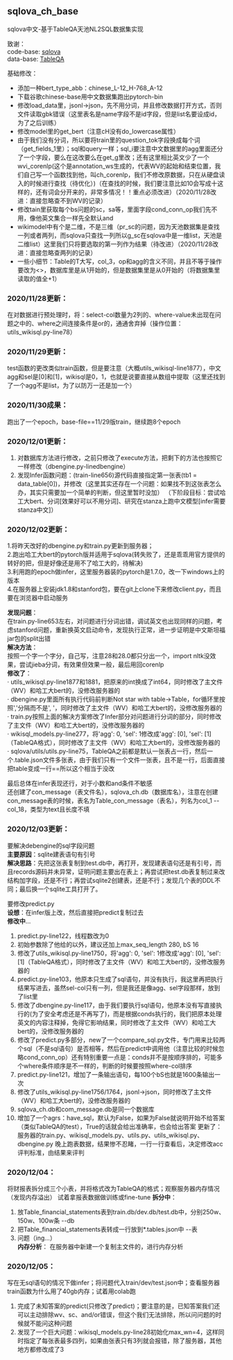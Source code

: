 ## sqlova_ch_base
sqlova中文-基于TableQA天池NL2SQL数据集实现

致谢：  
code-base: [sqlova](https://github.com/naver/sqlova)  
data-base: [TableQA](https://github.com/ZhuiyiTechnology/TableQA)  


基础修改：
* 添加一种bert_type_abb：chinese_L-12_H-768_A-12
* 下载谷歌chinese-base用中文数据集跑出pytorch-bin
* 修改load_data里，jsonl->json，先不用分词，并且修改数据打开方式，否则文件读取gbk错误（这里表名是name字段不是id字段，但是list名要设成id，为了之后训练）
* 修改model里的get_bert（注意cH没有do_lowercase属性）
* 由于我们没有分词，所以要将train里的question_tok字段换成每个词（get_fields_1里）；sql和query一样；sql_i要注意中文数据里的agg里面还分了一个字段，要么在这改要么在get_g里改；还有这里相比英文少了一个wvi_corenlp(这个是annotation_ws生成的，代表WV的起始和结束位置，我们自己写一个函数找到他，叫ch_corenlp，我们不修改原数据，只在从硬盘读入的时候进行查找（待优化）)（在查找的时候，我们要注意比如10会写成十这样的，还有词会分开来的，非常多情况！！重点必须改进）（2020/11/28改进：直接忽略查不到WV的记录）
* 修改tain里获取每个bs问题的sc，sa等，里面字段cond_conn_op我们先不用，像他英文集合一样先全默认and
* wikimodel中有个是二维，不是三维（pr_sc的问题，因为天池数据集是查找一列或者两列，而sqlova只查找一列所以g_sc在sqlova中是一维list，天池是二维list）这里我们只将要选取的第一列作为结果（待改进）（2020/11/28改进：直接忽略查两列的记录）
* 一些小细节：Table的T大写，col_3，op和agg的含义不同，并且不等于操作要改为<>，数据库里是从1开始的，但是数据集里是从0开始的（将数据集里读取的值全+1）


### 2020/11/28更新：
在对数据进行预处理时，将：select-col数量为2列的、where-value未出现在问题之中的、where之间连接条件是or的，通通舍弃掉（操作位置：utils_wikisql.py-line78）

### 2020/11/29更新：
test函数的更改类似train函数，但是要注意（大概utils_wikisql-line1877），中文agg和sel是[0]和[1]，wikisql是0，1，也就是说要直接从数组中提取（这里还找到了一个agg不是list，为了以防万一还是加一个）


### 2020/11/30成果：
跑出了一个epoch，base-file==11/29版train，继续跑8个epoch


### 2020/12/01更新：
1. 对数据库方法进行修改，之前只修改了execute方法，把剩下的方法也按照它一样修改（dbengine.py-linedbengine）
2. 发现Infer函数问题：(train-line656)源代码直接指定第一张表(tb1 = data_table[0])，并修改（这里其实还存在一个问题：如果找不到这张表怎么办，其实只需要加一个简单的判断，但这里暂时没加）
（下阶段目标：尝试哈工大bert、分词[效果好可以不用分词]、研究在stanza上跑中文模型[infer需要stanza中文]）


### 2020/12/02更新：
1.将昨天改好的dbengine.py和train.py更新到服务器；  
2.跑出哈工大bert的pytorch版并适用于sqlova(转失败了，还是乖乖用官方提供的转好的把，但是好像还是用不了哈工大的，待解决)  
3.利用跑的epoch做infer，这里服务器装的pytorch是1.7.0，改一下windows上的版本  
4.在服务器上安装jdk1.8和stanford包，要在git上clone下来修改client.py，而且要在浏览器中启动服务  

**发现问题**：  
在train.py-line653左右，对问题进行分词出错，调试英文也出现同样的问题，考虑stanford问题，重新换英文启动命令，发现执行正常，进一步证明是中文斯坦福jar包的split出错  
**解决方法**：  
按照一个字一个字分，自己写，注意28和28.0都只分出一个，import nltk没效果，尝试jieba分词，有效果但效果一般，最后用回corenlp  
**修改了**：  
· utils_wikisql.py-line1877和1881，把原来的int换成了int64，同时修改了主文件（WV）和哈工大bert的，没修改服务器的  
· dbengine.py里面所有执行代码前判断Not star with table->Table，for循环里按照','分隔而不是', '，同时修改了主文件（WV）和哈工大bert的，没修改服务器的  
· train.py按照上面的解决方案修改了Infer部分对问题进行分词的部分，同时修改了主文件（WV）和哈工大bert的，没修改服务器的  
· wikisql_models.py-line277，将'agg': 0, 'sel': 1修改成'agg': [0], 'sel': [1]（TableQA格式），同时修改了主文件（WV）和哈工大bert的，没修改服务器的  
· sqlova/utils/utils.py-line75，TableQA之前都是默认一张表占一行，然后一个.table.json文件多张表，由于我们只有一个文件一张表，且不是一行，后面直接把table变成一行==所以这个相当于没改  

最后总体在infer表现还行，对于小数和and条件不敏感  
还创建了con_message（表文件名），sqlova_ch.db（数据库名），注意在创建con_message表的时候，表名为Table_con_message（表名），列名为col_1 -- col_18，类型为text且长度不填  

### 2020/12/03更新：
要解决debengine的sql字段问题  
**主要原因**：sqlite建表语句有引号  
**解决思路**：先把这张表复制到test.db中，再打开，发现建表语句还是有引号，而且records源码并未异常，证明问题主要出在表上；再尝试把test.db表复制过来改结构加字段，还是不行；再尝试sqlite2创建表，还是不行；发现几个表的DDL不同；最后换一个sqlite工具打开了。  

要修改predict.py  
**设想**：在infer版上改，然后直接把predict复制过去  
**修改中**...  
1. predict.py-line122，线程数改为0
2. 初始参数除了他给的以外，建议还加上max_seq_length 280, bS 16
3. 修改了utils_wikisql.py-line1750，将'agg': 0, 'sel': 1修改成'agg': [0], 'sel': [1]（TableQA格式），同时修改了主文件（WV）和哈工大bert的，没修改服务器的
4. predict.py-line103，他原本只生成了sql语句，并没有执行，我这里再把执行结果写进去，虽然sel-col只有一列，但是我还是像agg、sel字段那样，放到了list里
5. 修改了dbengine.py-line117，由于我们要执行sql语句，他原本没有写直接执行的(为了安全考虑还是不再写了)，而是根据conds执行的，我们把原本处理英文的内容注释掉，免得它影响结果，同时修改了主文件（WV）和哈工大bert的，没修改服务器的
6. 修改了predict.py多部分，new了一个compare_sql.py文件，专门用来比较两个sql（不是sql语句）是否相等，然后在predict中调用他（注意比较的时候忽略cond_conn_op）还有特别重要一点是：conds并不是按顺序排的，可能多个where条件顺序是不一样的，判断的时候要按照where-col排序
7. predict.py-line121，增加了一条输出语句，每100个bS也就是1600条输出一次
8. 修改了utils_wikisql.py-line1756/1764，jsonl->json，同时修改了主文件（WV）和哈工大bert的，没修改服务器的
9. sqlova_ch.db和com_message.db是同一个数据库
10. 增加了一个agrs：have_sql，默认为False，如果为False就说明开始不给答案（类似TableQA的test），True的话就会给出准确率，也会给出答案
更新了：
服务器的train.py、wikisql_models.py、utils.py、utils_wikisql.py、dbengine.py
晚上跑表数据，结果惨不忍睹，一行一行查看后，决定修改acc评判标准，由结果来评判

### 2020/12/04：
将财报表拆分成三个小表，并将格式改为TableQA的格式；观察服务器内存情况（发现内存溢出）
试着拿报表数据做训练或fine-tune
**拆分中**：
1. 放Table_financial_statements表到train.db/dev.db/test.db中，分别250w、150w、100w条		--db
2. 把Table_financial_statements表转成一行放到*.tables.json中					--表
3. 问题（ing...）  
**内存分析**：
在服务器中新建一个复制主文件的，进行内存分析

### 2020/12/05：
写在无sql语句的情况下做infer；将问题代入train/dev/test.json中；查看服务器train函数为什么用了40gb内存；试着用colab跑
1. 完成了未知答案的predict(只修改了predict)；要注意的是，已知答案我们还可以主动排除wv、sc、and/or错误，但这个我们无法排除，所以问问题的时候就不能问这种问题
2. 发现了一个巨大问题：wikisql_models.py-line28初始化max_wn=4，这样同时指定了每张表最多四列，如果由张表只有3列就会报错，除了服务器，其他地方都修改成了3
